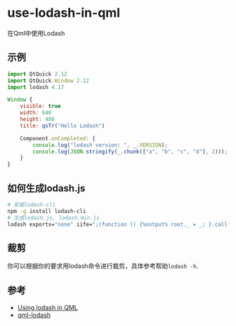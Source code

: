 # use-lodash-in-qml
在Qml中使用Lodash

## 示例

```js
import QtQuick 2.12
import QtQuick.Window 2.12
import lodash 4.17

Window {
    visible: true
    width: 640
    height: 480
    title: qsTr("Hello Lodash")

    Component.onCompleted: {
        console.log("lodash version: ", _.VERSION);
        console.log(JSON.stringify(_.chunk(["a", "b", "c", "d"], 2)));
    }
}
```

## 如何生成lodash.js

```bash
# 安装lodash-cli
npm -g install lodash-cli
# 生成lodash.js, lodash.min.js
lodash exports="none" iife=";(function () {%output% root._ = _; }.call(this));" -o lodash.js
```

## 裁剪

你可以根据你的要求用lodash命令进行裁剪，具体参考帮助`lodash -h`.

## 参考

- [Using lodash in QML](https://medium.com/@benlaud/using-lodash-in-qml-e7c36b0df0e1)
- [qml-lodash](https://bitbucket.org/gooroo/qml-lodash)

